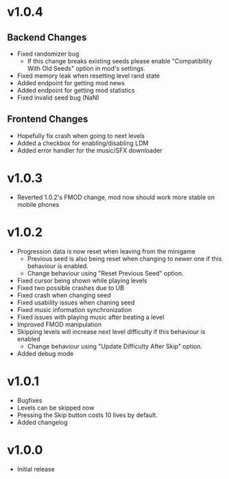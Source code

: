 # v1.0.4
## Backend Changes
 * Fixed randomizer bug
   * If this change breaks existing seeds please enable "Compatibility With Old Seeds" option in mod's settings.
 * Fixed memory leak when resetting level rand state
 * Added endpoint for getting mod news
 * Added endpoint for getting mod statistics
 * Fixed invalid seed bug (NaN)
## Frontend Changes
 * Hopefully fix crash when going to next levels
 * Added a checkbox for enabling/disabling LDM
 * Added error handler for the music/SFX downloader
# v1.0.3
 * Reverted 1.0.2's FMOD change, mod now should work more stable on mobile phones
# v1.0.2
 * Progression data is now reset when leaving from the minigame
   * Previous seed is also being reset when changing to newer one if this behaviour is enabled.
   * Change behaviour using "Reset Previous Seed" option.
 * Fixed cursor being shown while playing levels
 * Fixed two possible crashes due to UB
 * Fixed crash when changing seed
 * Fixed usability issues when chaning seed
 * Fixed music information synchronization
 * Fixed issues with playing music after beating a level
 * Improved FMOD manipulation
 * Skipping levels will increase next level difficulty if this behaviour is enabled
   * Change behaviour using "Update Difficulty After Skip" option.
 * Added debug mode
# v1.0.1
 * Bugfixes
 * Levels can be skipped now
  * Pressing the Skip button costs 10 lives by default.
 * Added changelog
# v1.0.0
 * Initial release
